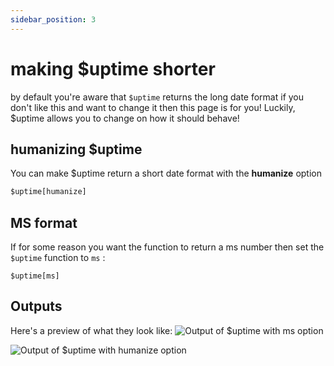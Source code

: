 ```yaml
---
sidebar_position: 3
---
```

# making $uptime shorter

by default you're aware that `$uptime` returns the long date format if you don't like this and want to change it then this page is for you! Luckily, $uptime allows you to change on how it should behave!

## humanizing $uptime

You can make $uptime return a short date format with the **humanize** option

```js
$uptime[humanize]
```

## MS format

If for some reason you want the function to return a ms number then set the `$uptime` function to `ms`&#x20;:

```
$uptime[ms]
```

## Outputs
Here's a preview of what they look like:
![Output of $uptime with ms option](https://cdn.discordapp.com/attachments/647127947144069120/1035898830262120458/unknown.png)

![Output of $uptime with humanize option](https://cdn.discordapp.com/attachments/647127947144069120/1035899272379498557/unknown.png)

